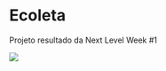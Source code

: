 # Ecoleta
Projeto resultado da Next Level Week #1


<a href="https://imgflip.com/gif/449h4y"><img src ="https://imgflip.com/gif/449h4y"></a>


